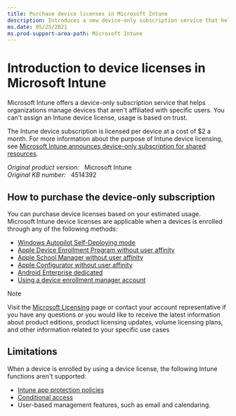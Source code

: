 ```yaml
---
title: Purchase device licenses in Microsoft Intune
description: Introduces a new device-only subscription service that helps organizations manage devices that are not affiliated with specific users.
ms.date: 05/25/2021
ms.prod-support-area-path: Microsoft Intune
---
```

# Introduction to device licenses in Microsoft Intune

Microsoft Intune offers a device-only subscription service that helps organizations manage devices that aren't affiliated with specific users.
You can't assign an Intune device license, usage is based on trust.

The Intune device subscription is licensed per device at a cost of $2 a month. For more information about the purpose of Intune device licensing, see [Microsoft Intune announces device-only subscription for shared resources](https://techcommunity.microsoft.com/t5/Enterprise-Mobility-Security/Microsoft-Intune-announces-device-only-subscription-for-shared/ba-p/280817).

_Original product version:_ &nbsp; Microsoft Intune  
_Original KB number:_ &nbsp; 4514392

## How to purchase the device-only subscription

You can purchase device licenses based on your estimated usage. Microsoft Intune device licenses are applicable when a devices is enrolled through any of the following methods:

- [Windows Autopilot Self-Deploying mode](/windows/deployment/windows-autopilot/self-deploying)
- [Apple Device Enrollment Program without user affinity](/mem/intune/enrollment/device-enrollment-program-enroll-ios)
- [Apple School Manager without user affinity](/mem/intune/enrollment/apple-school-manager-set-up-ios)
- [Apple Configurator without user affinity](/mem/intune/enrollment/apple-configurator-enroll-ios)
- [Android Enterprise dedicated](/mem/intune/enrollment/android-kiosk-enroll)
- [Using a device enrollment manager account](/mem/intune/enrollment/device-enrollment-manager-enroll)

> [!NOTE]
> Visit the [Microsoft Licensing](https://www.microsoft.com/licensing/default) page or contact your account representative if you have any questions or you would like to receive the latest information about product editions, product licensing updates, volume licensing plans, and other information related to your specific use cases
>

## Limitations

When a device is enrolled by using a device license, the following Intune functions aren't supported:

- [Intune app protection policies](/mem/intune/apps/app-protection-policy)
- [Conditional access](/mem/intune/protect/conditional-access)
- User-based management features, such as email and calendaring.
